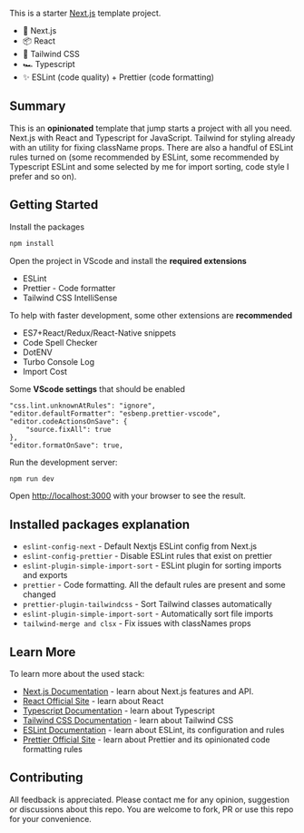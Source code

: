 This is a starter [Next.js](https://nextjs.org/) template project.

- 🚀 Next.js
- 📦 React
- 🎨 Tailwind CSS
- 🏎️ Typescript
- ✨ ESLint (code quality) + Prettier (code formatting)

## Summary

This is an **opinionated** template that jump starts a project with all you need. Next.js with React and Typescript for JavaScript. Tailwind for styling already with an utility for fixing className props. There are also a handful of ESLint rules turned on (some recommended by ESLint, some recommended by Typescript ESLint and some selected by me for import sorting, code style I prefer and so on).

## Getting Started

Install the packages

```bash
npm install
```

Open the project in VScode and install the **required extensions**

- ESLint
- Prettier - Code formatter
- Tailwind CSS IntelliSense

To help with faster development, some other extensions are **recommended**

- ES7+React/Redux/React-Native snippets
- Code Spell Checker
- DotENV
- Turbo Console Log
- Import Cost

Some **VScode settings** that should be enabled

```
"css.lint.unknownAtRules": "ignore",
"editor.defaultFormatter": "esbenp.prettier-vscode",
"editor.codeActionsOnSave": {
    "source.fixAll": true
},
"editor.formatOnSave": true,
```

Run the development server:

```bash
npm run dev
```

Open [http://localhost:3000](http://localhost:3000) with your browser to see the result.

## Installed packages explanation

- `eslint-config-next` - Default Nextjs ESLint config from Next.js
- `eslint-config-prettier` - Disable ESLint rules that exist on prettier
- `eslint-plugin-simple-import-sort` - ESLint plugin for sorting imports and exports
- `prettier` - Code formatting. All the default rules are present and some changed
- `prettier-plugin-tailwindcss` - Sort Tailwind classes automatically
- `eslint-plugin-simple-import-sort` - Automatically sort file imports
- `tailwind-merge and clsx` - Fix issues with classNames props

## Learn More

To learn more about the used stack:

- [Next.js Documentation](https://nextjs.org/docs) - learn about Next.js features and API.
- [React Official Site](https://react.dev/) - learn about React
- [Typescript Documentation](https://www.typescriptlang.org/) - learn about Typescript
- [Tailwind CSS Documentation](https://tailwindcss.com/docs/installation) - learn about Tailwind CSS
- [ESLint Documentation](https://eslint.org/docs/head/) - learn about ESLint, its configuration and rules
- [Prettier Official Site](https://prettier.io/) - learn about Prettier and its opinionated code formatting rules

## Contributing

All feedback is appreciated. Please contact me for any opinion, suggestion or discussions about this repo. You are welcome to fork, PR or use this repo for your convenience.
